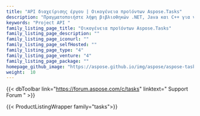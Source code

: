 ```yaml
---
title: "API διαχείρισης έργου | Οικογένεια προϊόντων Aspose.Tasks"
description: "Πραγματοποιήστε λήψη βιβλιοθηκών .NET, Java και C++ για να δημιουργήσετε, να χειριστείτε, να μετατρέψετε και να αποδώσετε δεδομένα Microsoft Project χωρίς να απαιτείται Microsoft Project ή Automation."
keywords: "Project API "
family_listing_page_title: "Οικογένεια προϊόντων Aspose.Tasks"
family_listing_page_description: ""
family_listing_page_iconurl: ""
family_listing_page_selfHosted: ""
family_listing_page_type: "4"
family_listing_page_venture: "4"
family_listing_page_package: ""
homepage_github_image: "https://aspose.github.io/img/aspose/aspose-tasks.png"
weight:  10
---
```


{{< dbToolbar link="https://forum.aspose.com/c/tasks" linktext=" Support Forum " >}}

{{< ProductListingWrapper family="tasks">}}

